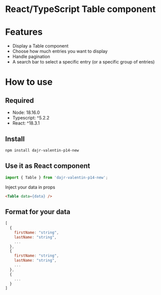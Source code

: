 # React/TypeScript Table component
# Features
- Display a Table component
- Choose how much entries you want to display
- Handle pagination
- A search bar to select a specific entry (or a specific group of entries)

# How to use
## Required
- Node: 18.16.0
- Typescript: ^5.2.2
- React: ^18.3.1
## Install
```bash
npm install dajr-valentin-p14-new
```
## Use it as React component
```js
import { Table } from 'dajr-valentin-p14-new';
```
Inject your data in props
```html
<Table data={data} />
```

## Format for your data
```js
[
  {
    firstName: "string",
    lastName: "string",
    ...
  },
  {
    firstName: "string",
    lastName: "string",
    ...
  },
  {
    ...
  }
]
```
